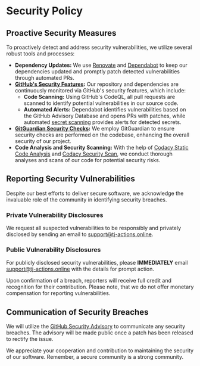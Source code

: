 # Security Policy

## Proactive Security Measures

To proactively detect and address security vulnerabilities, we utilize several robust tools and processes:

- **Dependency Updates:** We use [Renovate](https://renovatebot.com) and [Dependabot](https://docs.github.com/en/code-security/dependabot/dependabot-security-updates/about-dependabot-security-updates) to keep our dependencies updated and promptly patch detected vulnerabilities through automated PRs.
- **[GitHub's Security Features](https://github.com/features/security):** Our repository and dependencies are continuously monitored via GitHub's security features, which include:
  - **Code Scanning:** Using GitHub's CodeQL, all pull requests are scanned to identify potential vulnerabilities in our source code.
  - **Automated Alerts:** Dependabot identifies vulnerabilities based on the GitHub Advisory Database and opens PRs with patches, while automated [secret scanning](https://docs.github.com/en/enterprise-cloud@latest/code-security/secret-scanning/about-secret-scanning#about-secret-scanning-for-partner-patterns) provides alerts for detected secrets.
- **[GitGuardian Security Checks](https://www.gitguardian.com/):** We employ GitGuardian to ensure security checks are performed on the codebase, enhancing the overall security of our project.
- **Code Analysis and Security Scanning:** With the help of [Codacy Static Code Analysis](https://www.codacy.com/) and [Codacy Security Scan](https://security.codacy.com/), we conduct thorough analyses and scans of our code for potential security risks.

## Reporting Security Vulnerabilities

Despite our best efforts to deliver secure software, we acknowledge the invaluable role of the community in identifying security breaches.

### Private Vulnerability Disclosures

We request all suspected vulnerabilities to be responsibly and privately disclosed by sending an email to [support@tj-actions.online](mailto:support@tj-actions.online).

### Public Vulnerability Disclosures

For publicly disclosed security vulnerabilities, please **IMMEDIATELY** email [support@tj-actions.online](mailto:support@tj-actions.online) with the details for prompt action.

Upon confirmation of a breach, reporters will receive full credit and recognition for their contribution. Please note, that we do not offer monetary compensation for reporting vulnerabilities.

## Communication of Security Breaches

We will utilize the [GitHub Security Advisory](https://github.com/tj-actions/branch-names/security/advisories) to communicate any security breaches. The advisory will be made public once a patch has been released to rectify the issue.

We appreciate your cooperation and contribution to maintaining the security of our software. Remember, a secure community is a strong community.
